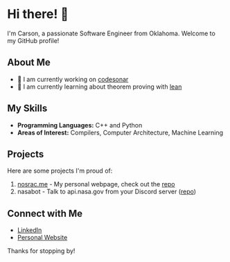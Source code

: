 # Hi there! 👋

I'm Carson, a passionate Software Engineer from Oklahoma. Welcome to my GitHub profile!

## About Me

- 🔭 I am currently working on [codesonar](https://codesecure.com/our-products/codesonar/)
- 🌱 I am currently learning about theorem proving with [lean](https://lean-lang.org) 

## My Skills

- **Programming Languages:** C++ and Python
- **Areas of Interest:** Compilers, Computer Architecture, Machine Learning

## Projects

Here are some projects I'm proud of:

1. [nosrac.me](https://nosrac.me) - My personal webpage, check out the [repo](https://github.com/carsonRadtke/nosrac.me)
2. nasabot - Talk to api.nasa.gov from your Discord server ([repo](https://github.com/carsonRadtke/nasabot))

## Connect with Me

- [LinkedIn](https://www.linkedin.com/in/carsonradtke/)
- [Personal Website](https://nosrac.me)

Thanks for stopping by!
